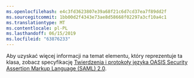 ```yaml
---
ms.openlocfilehash: e4c3fd3623807e39a68f21c6d7cd37ea7f89dd2f
ms.sourcegitcommit: 1bb00d2f4343e73ae8d58668f02297a3cf10a4c1
ms.translationtype: MT
ms.contentlocale: pl-PL
ms.lasthandoff: 06/15/2019
ms.locfileid: "63876233"
---
```

Aby uzyskać więcej informacji na temat elementu, który reprezentuje ta klasa, zobacz specyfikację [Twierdzenia i protokoły języka OASIS Security Assertion Markup Language (SAML) 2.0](https://docs.oasis-open.org/security/saml/v2.0/saml-core-2.0-os.pdf).

